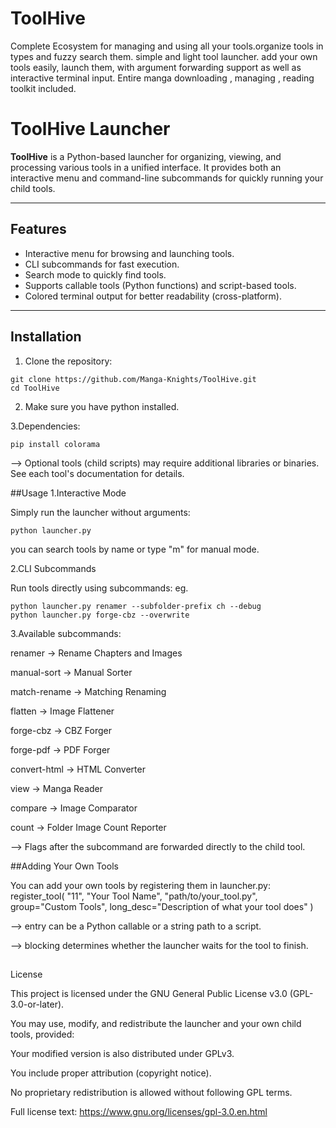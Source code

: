 # ToolHive
Complete Ecosystem for managing and using all your tools.organize tools in types and fuzzy search them. simple and light tool launcher. add your own tools easily, launch them, with argument forwarding support as well as interactive terminal input. Entire manga downloading , managing , reading toolkit included.


# ToolHive Launcher

**ToolHive** is a Python-based launcher for organizing, viewing, and processing various tools in a unified interface. It provides both an interactive menu and command-line subcommands for quickly running your child tools.

---

## Features

- Interactive menu for browsing and launching tools.
- CLI subcommands for fast execution.
- Search mode to quickly find tools.
- Supports callable tools (Python functions) and script-based tools.
- Colored terminal output for better readability (cross-platform).

---

## Installation

1. Clone the repository:

```
git clone https://github.com/Manga-Knights/ToolHive.git
cd ToolHive
```

2. Make sure you have python installed.

3.Dependencies:
```
pip install colorama
```

--> Optional tools (child scripts) may require additional libraries or binaries. See each tool's documentation for details.


##Usage
1.Interactive Mode

Simply run the launcher without arguments:
```
python launcher.py
```
you can search tools by name or type "m" for manual mode.

2.CLI Subcommands

Run tools directly using subcommands:
eg.
```
python launcher.py renamer --subfolder-prefix ch --debug
python launcher.py forge-cbz --overwrite
```

3.Available subcommands:

renamer → Rename Chapters and Images

manual-sort → Manual Sorter

match-rename → Matching Renaming

flatten → Image Flattener

forge-cbz → CBZ Forger

forge-pdf → PDF Forger

convert-html → HTML Converter

view → Manga Reader

compare → Image Comparator

count → Folder Image Count Reporter

--> Flags after the subcommand are forwarded directly to the child tool.


##Adding Your Own Tools

You can add your own tools by registering them in launcher.py:
register_tool(
    "11", "Your Tool Name", "path/to/your_tool.py",
    group="Custom Tools",
    long_desc="Description of what your tool does"
)

--> entry can be a Python callable or a string path to a script.

--> blocking determines whether the launcher waits for the tool to finish.

##
License

This project is licensed under the GNU General Public License v3.0 (GPL-3.0-or-later).

You may use, modify, and redistribute the launcher and your own child tools, provided:

Your modified version is also distributed under GPLv3.

You include proper attribution (copyright notice).

No proprietary redistribution is allowed without following GPL terms.

Full license text: https://www.gnu.org/licenses/gpl-3.0.en.html



